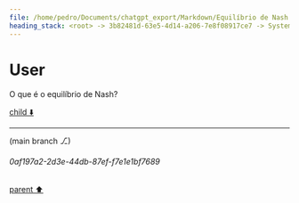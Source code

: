```yaml
---
file: /home/pedro/Documents/chatgpt_export/Markdown/Equilíbrio de Nash explicado.md
heading_stack: <root> -> 3b82481d-63e5-4d14-a206-7e8f08917ce7 -> System -> bd7032a3-8956-4632-ab9c-a01fcd623200 -> System -> aaa2817f-485e-4029-8bcc-e22795f2b520 -> User
---
```

# User

O que é o equilíbrio de Nash?

[child ⬇️](#0af197a2-2d3e-44db-87ef-f7e1e1bf7689)

---

(main branch ⎇)
###### 0af197a2-2d3e-44db-87ef-f7e1e1bf7689
[parent ⬆️](#aaa2817f-485e-4029-8bcc-e22795f2b520)
